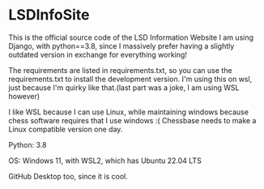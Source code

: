 # LSDInfoSite
This is the official source code of the LSD Information Website
I am using Django, with python==3.8, since I massively prefer having a slightly outdated version in exchange for everything working!


The requirements are listed in requirements.txt, so you can use the requirements.txt to install the development version.
I'm using this on wsl, just because I'm quirky like that.(last part was a joke, I am using WSL however) 

I like WSL because I can use Linux, while maintaining windows because chess software requires that I use windows :( Chessbase needs to make a Linux compatible version one day.

Python: 3.8

OS: Windows 11, with WSL2, which has Ubuntu 22.04 LTS

GitHub Desktop too, since it is cool.